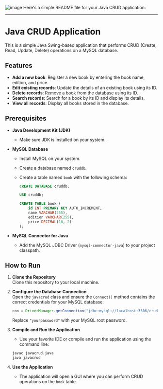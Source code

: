 ![image](https://github.com/user-attachments/assets/6a4efaa9-ed74-4902-b58f-a963e9ad419d)
Here's a simple README file for your Java CRUD application:

---

# Java CRUD Application

This is a simple Java Swing-based application that performs CRUD (Create, Read, Update, Delete) operations on a MySQL database.

## Features

- **Add a new book**: Register a new book by entering the book name, edition, and price.
- **Edit existing records**: Update the details of an existing book using its ID.
- **Delete records**: Remove a book from the database using its ID.
- **Search records**: Search for a book by its ID and display its details.
- **View all records**: Display all books stored in the database.

## Prerequisites

- **Java Development Kit (JDK)**
  - Make sure JDK is installed on your system.
- **MySQL Database**
  - Install MySQL on your system.
  - Create a database named `cruddb`.
  - Create a table named `book` with the following schema:

    ```sql
    CREATE DATABASE cruddb;

    USE cruddb;

    CREATE TABLE book (
        id INT PRIMARY KEY AUTO_INCREMENT,
        name VARCHAR(255),
        edition VARCHAR(255),
        price DECIMAL(10, 2)
    );
    ```

- **MySQL Connector for Java**
  - Add the MySQL JDBC Driver (`mysql-connector-java`) to your project classpath.

## How to Run

1. **Clone the Repository**  
   Clone this repository to your local machine.

2. **Configure the Database Connection**  
   Open the `javacrud` class and ensure the `Connect()` method contains the correct credentials for your MySQL database:
   
   ```java
   con = DriverManager.getConnection("jdbc:mysql://localhost:3306/cruddb", "root", "yourpassword");
   ```

   Replace `"yourpassword"` with your MySQL root password.

3. **Compile and Run the Application**
   - Use your favorite IDE or compile and run the application using the command line:
   
   ```bash
   javac javacrud.java
   java javacrud
   ```

4. **Use the Application**
   - The application will open a GUI where you can perform CRUD operations on the `book` table.




